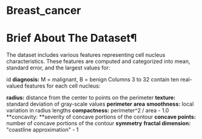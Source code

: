 # Breast_cancer

# Brief About The Dataset¶
The dataset includes various features representing cell nucleus characteristics. These features are computed and categorized into mean, standard error, and the largest values for:

id
**diagnosis:** M = malignant, B = benign
Columns 3 to 32 contain ten real-valued features for each cell nucleus:

**radius:** distance from the center to points on the perimeter
**texture:** standard deviation of gray-scale values
**perimeter**
**area**
**smoothness:** local variation in radius lengths
**compactness:** perimeter^2 / area - 1.0
**concavity: **severity of concave portions of the contour
**concave points:** number of concave portions of the contour
**symmetry**
**fractal dimension:** "coastline approximation" - 1
